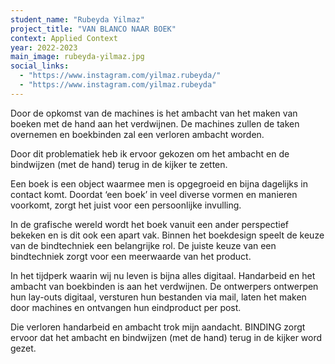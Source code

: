```yaml
---
student_name: "Rubeyda Yilmaz"
project_title: "VAN BLANCO NAAR BOEK"
context: Applied Context
year: 2022-2023
main_image: rubeyda-yilmaz.jpg
social_links:
  - "https://www.instagram.com/yilmaz.rubeyda/"
  - "https://www.instagram.com/yilmaz.rubeyda"
---
```

Door de opkomst van de machines is het ambacht van het maken van boeken met de hand aan het verdwijnen. De machines zullen de taken overnemen en boekbinden zal een verloren ambacht worden.

Door dit problematiek heb ik ervoor gekozen om het ambacht en de bindwijzen (met de hand) terug in de kijker te zetten.

Een boek is een object waarmee men is opgegroeid en bijna dagelijks in contact komt.
Doordat ‘een boek’ in veel diverse vormen en manieren voorkomt, zorgt het juist voor een persoonlijke invulling.

In de grafische wereld wordt het boek vanuit een ander perspectief bekeken en is dit ook een apart vak. Binnen het boekdesign speelt de keuze van de bindtechniek een belangrijke rol. De juiste keuze van een bindtechniek zorgt voor een meerwaarde van het product.

In het tijdperk waarin wij nu leven is bijna alles digitaal. Handarbeid en het ambacht van boekbinden is aan het verdwijnen. De ontwerpers ontwerpen hun lay-outs digitaal, versturen hun bestanden via mail, laten het maken door machines en ontvangen hun eindproduct per post. 

Die verloren handarbeid en ambacht trok mijn aandacht. BINDING zorgt ervoor dat het ambacht en bindwijzen (met de hand) terug in de kijker word gezet.
